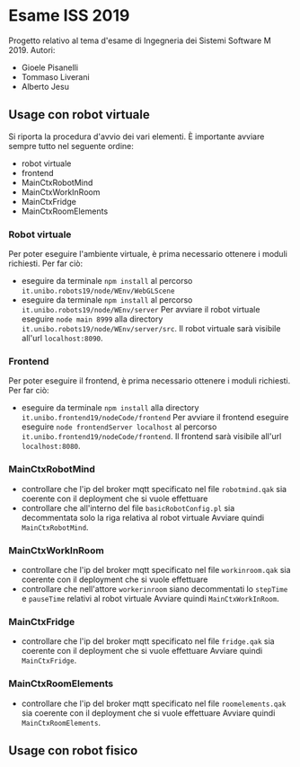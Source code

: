 # Esame ISS 2019 #
Progetto relativo al tema d'esame di Ingegneria dei Sistemi Software M 2019.
Autori:
* Gioele Pisanelli
* Tommaso Liverani
* Alberto Jesu

## Usage con robot virtuale ##
Si riporta la procedura d'avvio dei vari elementi. È importante avviare sempre tutto nel seguente ordine:
* robot virtuale
* frontend
* MainCtxRobotMind
* MainCtxWorkInRoom
* MainCtxFridge
* MainCtxRoomElements
### Robot virtuale ###
Per poter eseguire l'ambiente virtuale, è prima necessario ottenere i moduli richiesti. Per far ciò:
* eseguire da terminale `npm install` al percorso `it.unibo.robots19/node/WEnv/WebGLScene`
* eseguire da terminale `npm install` al percorso `it.unibo.robots19/node/WEnv/server`
Per avviare il robot virtuale eseguire `node main 8999` alla directory `it.unibo.robots19/node/WEnv/server/src`. Il robot virtuale sarà visibile all'url `localhost:8090`.
### Frontend ###
Per poter eseguire il frontend, è prima necessario ottenere i moduli richiesti. Per far ciò:
* eseguire da terminale `npm install` alla directory `it.unibo.frontend19/nodeCode/frontend` 
Per avviare il frontend eseguire eseguire `node frontendServer localhost` al percorso `it.unibo.frontend19/nodeCode/frontend`. Il frontend sarà visibile all'url `localhost:8080`.
### MainCtxRobotMind ###
* controllare che l'ip del broker mqtt specificato nel file `robotmind.qak` sia coerente con il deployment che si vuole effettuare
* controllare che all'interno del file `basicRobotConfig.pl` sia decommentata solo la riga relativa al robot virtuale
Avviare quindi `MainCtxRobotMind`.
### MainCtxWorkInRoom ###
* controllare che l'ip del broker mqtt specificato nel file `workinroom.qak` sia coerente con il deployment che si vuole effettuare
* controllare che nell'attore `workerinroom` siano decommentati lo `stepTime` e `pauseTime` relativi al robot virtuale
Avviare quindi `MainCtxWorkInRoom`.
### MainCtxFridge ###
* controllare che l'ip del broker mqtt specificato nel file `fridge.qak` sia coerente con il deployment che si vuole effettuare
Avviare quindi `MainCtxFridge`.
### MainCtxRoomElements ###
* controllare che l'ip del broker mqtt specificato nel file `roomelements.qak` sia coerente con il deployment che si vuole effettuare
Avviare quindi `MainCtxRoomElements`.

## Usage con robot fisico ##

